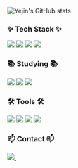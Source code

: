 
![Yejin's GitHub stats](https://github-readme-stats.vercel.app/api?username=Chungyejin&show_icons=true&theme=radical)



<h3>✨ Tech Stack ✨</h3>
<div>
  <img src="https://img.shields.io/badge/python-20232a.svg?style=for-the-badge&logo=python&logoColor=#3776AB" />
  <img src="https://img.shields.io/badge/html5-20232a.svg?style=for-the-badge&logo=html5&logoColor=#E34F26" />
  <img src="https://img.shields.io/badge/css3-20232a.svg?style=for-the-badge&logo=css3&logoColor=#1572B6" />
  <img src="https://img.shields.io/badge/javascript-20232a.svg?style=for-the-badge&logo=javascript&logoColor=#F7DF1E" />
  
</div>



<h3>📚 Studying 📚</h3>
<div>
  <img src="https://img.shields.io/badge/c-20232a.svg?style=for-the-badge&logo=c&logoColor=#A8B9CC" />
  <img src="https://img.shields.io/badge/mysql-20232a.svg?style=for-the-badge&logo=mysql&logoColor=#4479A1" />
  <img src="https://img.shields.io/badge/flutter-20232a.svg?style=for-the-badge&logo=flutterl&logoColor=#02569B" />
</div>




<h3>🛠 Tools 🛠</h3>
<div>
  <img src="https://img.shields.io/badge/github-20232a.svg?style=for-the-badge&logo=github&logoColor=#181717" />
  <img src="https://img.shields.io/badge/intellijidea-20232a.svg?style=for-the-badge&logo=intellijidea&logoColor=#000000" />
  <img src="https://img.shields.io/badge/pycharm-20232a.svg?style=for-the-badge&logo=pycharm&logoColor=#000000" />
  <img src="https://img.shields.io/badge/VSCode-2C2C32.svg?style=for-the-badge&logo=visual-studio-code&logoColor=22ABF3" />
  
</div>



<h3 ">📫 Contact 📫</h3>
<div>
  <a href="mailto:yejintrabalho@gmail.comm">
    <img
      src="https://img.shields.io/badge/yejintrabalho@gmail.com-D14836?style=for-the-badge&logo=gmail&logoColor=white"/>&nbsp
  </a>
</div>
